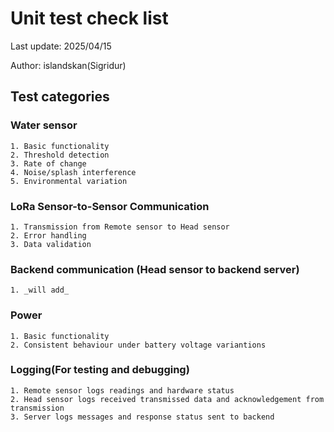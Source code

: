 # Unit test check list

Last update: 2025/04/15

Author: islandskan(Sigridur)

## Test categories

### Water sensor

    1. Basic functionality
    2. Threshold detection
    3. Rate of change
    4. Noise/splash interference
    5. Environmental variation

### LoRa Sensor-to-Sensor Communication

    1. Transmission from Remote sensor to Head sensor
    2. Error handling
    3. Data validation

### Backend communication (Head sensor to backend server)

    1. _will add_

### Power

    1. Basic functionality
    2. Consistent behaviour under battery voltage variantions

### Logging(For testing and debugging)

    1. Remote sensor logs readings and hardware status
    2. Head sensor logs received transmissed data and acknowledgement from transmission
    3. Server logs messages and response status sent to backend
